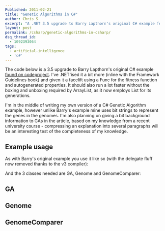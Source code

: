 ```yaml
---
Published: 2011-02-21
title: "Genetic Algorithms in C#"
author: Chris S
excerpt: "A .NET 3.5 upgrade to Barry Lapthorn's original C# example found on codeproject."
layout: post
permalink: /csharp/genetic-algorithms-in-csharp/
dsq_thread_id:
  - 1092393064
tags:
  - artificial-intelligence
  - 'c#'
---
```

The code below is a 3.5 upgrade to Barry Lapthorn's original C# example [found on codeproject][1]. I've .NET'ised it a bit more (inline with the Framework Guidelines book) and given it a facelift using a Func for the fitness function and autogenerated properties. It should also run a lot faster without the boxing and unboxing required by ArrayList, as it now employs List<Genome> for its generations.

I'm in the middle of writing my own version of a C# Genetic Algorithm example, however unlike Barry's example mine uses bit strings to represent the genes in the genomes. I'm also planning on giving a bit background information to GAs in the article, based on my knowledge from a recent university course - compressing an explanation into several paragraphs will be an interesting test of the completeness of my knowledge.

<!--more-->

## Example usage

As with Barry's original example you use it like so (with the delegate fluff now removed thanks to the v3 compiler):

<script src="https://gist.github.com/yetanotherchris/4984735.js"></script>

And the 3 classes needed are GA, Genome and GenomeComparer:

## GA

<script src="https://gist.github.com/yetanotherchris/4984748.js"></script>

## Genome

<script src="https://gist.github.com/yetanotherchris/4984761.js"></script>

## GenomeComparer

<script src="https://gist.github.com/yetanotherchris/4984775.js"></script>

 [1]: http://www.codeproject.com/KB/recipes/btl_ga.aspx
